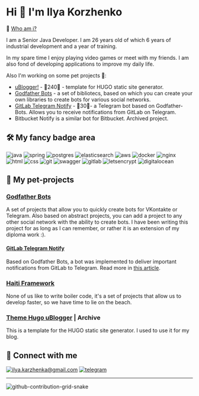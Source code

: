# Hi 👋 I'm Ilya Korzhenko
🤪 [Who am i?](https://nex125.github.io)

I am a Senior Java Developer. I am 26 years old of which 6 years of industrial development and a year of training.

In my spare time I enjoy playing video games or meet with my friends. I am also fond of developing applications to improve my daily life.

Also I'm working on some pet projects 💩:
* [uBlogger!](https://github.com/uPagge/uBlogger) - 🌟240🌟 - template for HUGO static site generator.
* [Godfather Bots](https://github.com/Godfather-Bots) - a set of bibliotecs, based on which you can create your own libraries to create bots for various social networks.
* [GitLab Telegram Notify](https://github.com/uPagge/gitlab-notification) - 🌟30🌟- a Telegram bot based on Godfather-Bots. Allows you to receive notifications from GitLab on Telegram.
* Bitbucket Notify is a similar bot for Bitbucket. Archived project.

## :hammer_and_wrench: My fancy badge area
![java](https://img.shields.io/badge/java%20-%23007396.svg?&style=for-the-badge&logo=java&logoColor=white) ![spring](https://img.shields.io/badge/spring%20-%236DB33F.svg?&style=for-the-badge&logo=spring&logoColor=white) ![postgres](https://img.shields.io/badge/postgres-%23336791.svg?&style=for-the-badge&logo=postgresql&logoColor=white) ![elasticsearch](https://img.shields.io/badge/elasticsearch-%23005571.svg?&style=for-the-badge&logo=elasticsearch&logoColor=white) ![aws](https://img.shields.io/badge/AWS%20-%23FF9900.svg?&style=for-the-badge&logo=amazon-aws&logoColor=white)  ![docker](https://img.shields.io/badge/docker%20-%232496ED.svg?&style=for-the-badge&logo=docker&logoColor=white) ![nginx](https://img.shields.io/badge/nginx%20-%23269539.svg?&style=for-the-badge&logo=nginx&logoColor=white) ![html](https://img.shields.io/badge/html%20-%23E34F26.svg?&style=for-the-badge&logo=html5&logoColor=white) ![css](https://img.shields.io/badge/css%20-%231572B6.svg?&style=for-the-badge&logo=css3&logoColor=white) ![git](https://img.shields.io/badge/git%20-%23F05032.svg?&style=for-the-badge&logo=git&logoColor=white) ![swagger](https://img.shields.io/badge/swagger-%2385EA2D.svg?&style=for-the-badge&logo=swagger&logoColor=black) ![gitlab](https://img.shields.io/badge/gitlab%20ci%20cd%20-%23FCA121.svg?&style=for-the-badge&logo=GitLab&logoColor=white) ![letsencrypt](https://img.shields.io/badge/let's%20Encrypt%20-%23003A70.svg?&style=for-the-badge&logo=Let’s%20Encrypt&logoColor=white) ![digitalocean](https://img.shields.io/badge/digitalocean%20-%230080FF.svg?&style=for-the-badge&logo=digitalocean&logoColor=white)

## :hankey: My pet-projects

### [Godfather Bots](https://github.com/Godfather-Bots)
A set of projects that allow you to quickly create bots for VKontakte or Telegram. Also based on abstract projects, you can add a project to any other social network with the ability to create bots. I have been writing this project for as long as I can remember, or rather it is an extension of my diploma work :).

#### [GitLab Telegram Notify](https://github.com/uPagge/gitlab-notification)
Based on Godfather Bots, a bot was implemented to deliver important notifications from GitLab to Telegram. Read more in [this article](https://struchkov.dev/blog/gitlab-telegram-bot/).

### [Haiti Framework](https://github.com/haiti-projects)
None of us like to write boiler code, it's a set of projects that allow us to develop faster, so we have time to lie on the beach.

### [Theme Hugo uBlogger](https://github.com/upagge/uBlogger) | Archive
This is a template for the HUGO static site generator. I used to use it for my blog.
   
## :call_me_hand: Connect with me
[![ilya.karzhenka@gmail.com](https://img.shields.io/badge/ilya.karzhenka%40gmail.com-%2523168DE2.svg?style=for-the-badge&logo=mail.ru)](mailto:ilya.karzhenka@gmail.com) 
[![telegram](https://img.shields.io/badge/nex22-%232CA5E0.svg?&style=for-the-badge&logo=Telegram&logoColor=white)](https://t.me/nex22) 
***
![github-contribution-grid-snake](https://user-images.githubusercontent.com/40397740/187086679-84d7cd96-4311-4454-b3c7-f44b47a2477c.svg)
